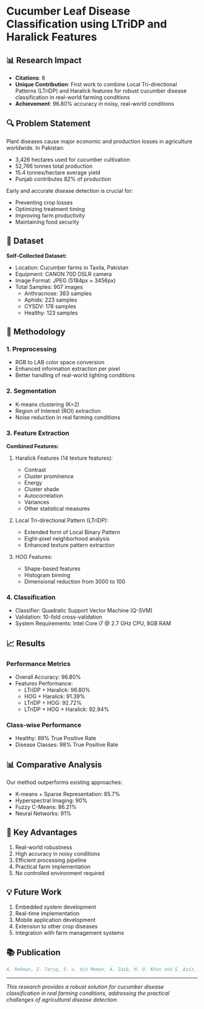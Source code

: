 # Cucumber Leaf Disease Classification using LTriDP and Haralick Features

## 📊 Research Impact
- **Citations**: 8
- **Unique Contribution**: First work to combine Local Tri-directional Patterns (LTriDP) and Haralick features for robust cucumber disease classification in real-world farming conditions
- **Achievement**: 96.80% accuracy in noisy, real-world conditions

## 🔍 Problem Statement
Plant diseases cause major economic and production losses in agriculture worldwide. In Pakistan:
- 3,426 hectares used for cucumber cultivation
- 52,766 tonnes total production
- 15.4 tonnes/hectare average yield
- Punjab contributes 82% of production

Early and accurate disease detection is crucial for:
- Preventing crop losses
- Optimizing treatment timing
- Improving farm productivity
- Maintaining food security

## 📸 Dataset
**Self-Collected Dataset:**
- Location: Cucumber farms in Taxila, Pakistan
- Equipment: CANON 70D DSLR camera
- Image Format: JPEG (5184px × 3456px)
- Total Samples: 907 images
  - Anthracnose: 383 samples
  - Aphids: 223 samples
  - CYSDV: 178 samples
  - Healthy: 123 samples

## 🔬 Methodology

### 1. Preprocessing
- RGB to LAB color space conversion
- Enhanced information extraction per pixel
- Better handling of real-world lighting conditions

### 2. Segmentation
- K-means clustering (K=2)
- Region of Interest (ROI) extraction
- Noise reduction in real farming conditions

### 3. Feature Extraction
**Combined Features:**
1. Haralick Features (14 texture features):
   - Contrast
   - Cluster prominence
   - Energy
   - Cluster shade
   - Autocorrelation
   - Variances
   - Other statistical measures

2. Local Tri-directional Pattern (LTriDP):
   - Extended form of Local Binary Pattern
   - Eight-pixel neighborhood analysis
   - Enhanced texture pattern extraction

3. HOG Features:
   - Shape-based features
   - Histogram binning
   - Dimensional reduction from 3000 to 100

### 4. Classification
- Classifier: Quadratic Support Vector Machine (Q-SVM)
- Validation: 10-fold cross-validation
- System Requirements: Intel Core i7 @ 2.7 GHz CPU, 8GB RAM

## 📈 Results

### Performance Metrics
- Overall Accuracy: 96.80%
- Features Performance:
  - LTriDP + Haralick: 96.80%
  - HOG + Haralick: 91.39%
  - LTriDP + HOG: 92.72%
  - LTriDP + HOG + Haralick: 92.94%

### Class-wise Performance
- Healthy: 89% True Positive Rate
- Disease Classes: 98% True Positive Rate

## 📊 Comparative Analysis
Our method outperforms existing approaches:
- K-means + Sparse Representation: 85.7%
- Hyperspectral Imaging: 90%
- Fuzzy C-Means: 86.21%
- Neural Networks: 91%

## 🚀 Key Advantages
1. Real-world robustness
2. High accuracy in noisy conditions
3. Efficient processing pipeline
4. Practical farm implementation
5. No controlled environment required

## 💡 Future Work
1. Embedded system development
2. Real-time implementation
3. Mobile application development
4. Extension to other crop diseases
5. Integration with farm management systems

## 📚 Publication
```bibtex
A. Rehman, Z. Tariq, S. u. din Memon, A. Zaib, M. U. Khan and S. Aziz, "Cucumber Leaf Disease Classification using Local Tri-directional Patterns and Haralick Features," 2021 International Conference on Artificial Intelligence (ICAI), Islamabad, Pakistan, 2021, pp. 258-263, doi: 10.1109/ICAI52203.2021.9445237. keywords: {Support vector machines;Industries;Image color analysis;Production;Feature extraction;Cameras;Real-time systems;Local tri-directional patterns;Cucumber Disease identification;Anthracnose;Aphids;CYSDV;Haralick Features;Quadratic SVM},


```

---
*This research provides a robust solution for cucumber disease classification in real farming conditions, addressing the practical challenges of agricultural disease detection.*
